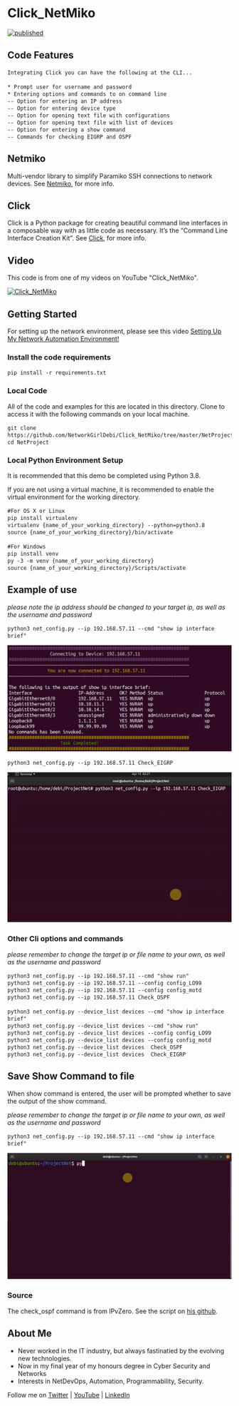 # Click_NetMiko 
[![published](https://static.production.devnetcloud.com/codeexchange/assets/images/devnet-published.svg)](https://developer.cisco.com/codeexchange/github/repo/NetworkGirlDebi/Netmiko)

## Code Features
```
Integrating Click you can have the following at the CLI...

* Prompt user for username and password
* Entering options and commands to on command line
-- Option for entering an IP address
-- Option for entering device type
-- Option for opening text file with configurations
-- Option for opening text file with list of devices
-- Option for entering a show command
-- Commands for checking EIGRP and OSPF
```

## Netmiko
Multi-vendor library to simplify Paramiko SSH connections to network devices. See [Netmiko](https://github.com/ktbyers/netmiko), for more info.

## Click
Click is a Python package for creating beautiful command line interfaces in a composable way with as little code as necessary. It’s the “Command Line Interface Creation Kit”. See [Click](https://click.palletsprojects.com/en/7.x/), for more info.

## Video
This code is from one of my videos on YouTube "Click_NetMiko".

[![Click_NetMiko](http://img.youtube.com/vi/FlP2eJ8FqoE/0.jpg)](http://www.youtube.com/watch?v=FlP2eJ8FqoE "Click_NetMiko")


## Getting Started
For setting up the network environment, please see this video [Setting Up My Network Automation Environment!](https://youtu.be/3ZrkQK3aEIE)

### Install the code requirements
```
pip install -r requirements.txt
```
### Local Code
All of the code and examples for this are located in this directory. 
Clone to access it with the following commands on your local machine.
```
git clone https://github.com/NetworkGirlDebi/Click_NetMiko/tree/master/NetProject.git
cd NetProject
```

### Local Python Environment Setup
It is recommended that this demo be completed using Python 3.8.

If you are not using a virtual machine, it is recommended to enable the virtual environment for the working directory.
```
#For OS X or Linux
pip install virtualenv
virtualenv {name_of_your_working_directory} --python=python3.8
source {name_of_your_working_directory}/bin/activate

#For Windows
pip install venv
py -3 -m venv {name_of_your_working_directory}
source {name_of_your_working_directory}/Scripts/activate
```

## Example of use
_please note the ip address should be changed to your target ip, as well as the username and password_
```
python3 net_config.py --ip 192.168.57.11 --cmd "show ip interface brief"
```
![Capture1](./NetProject/Capture1.JPG)

```
python3 net_config.py --ip 192.168.57.11 Check_EIGRP
```
![CheckEIGRP](./NetProject/CheckEIGRP.gif)

### Other Cli options and commands
_please remember to change the target ip or file name to your own, as well as the username and password_
```
python3 net_config.py --ip 192.168.57.11 --cmd "show run"
python3 net_config.py --ip 192.168.57.11 --config config_LO99
python3 net_config.py --ip 192.168.57.11 --config config_motd
python3 net_config.py --ip 192.168.57.11 Check_OSPF

python3 net_config.py --device_list devices --cmd "show ip interface brief"
python3 net_config.py --device_list devices --cmd "show run"
python3 net_config.py --device_list devices --config config_LO99
python3 net_config.py --device_list devices --config config_motd
python3 net_config.py --device_list devices  Check_OSPF
python3 net_config.py --device_list devices  Check_EIGRP
```
## Save Show Command to file
When show command is entered, the user will be prompted whether to save the output of the show command.

_please remember to change the target ip or file name to your own, as well as the username and password_
```
python3 net_config.py --ip 192.168.57.11 --cmd "show ip interface brief"
```
![SaveFile](./NetProject/ProjectNet_savefile.gif)

### Source
The check_ospf command is from IPvZero. See the script on [his github](https://github.com/IPvZero/IPvZero/tree/master/Netmiko-video).

## About Me

* Never worked in the IT industry, but always fastinatied by the evolving new technologies.
* Now in my final year of my honours degree in Cyber Security and Networks
* Interests in NetDevOps, Automation, Programmability, Security.

Follow me on [Twitter](https://twitter.com/Debi_ASY) | [YouTube](https://www.youtube.com/channel/UC0xrmfrXnxrw8ClTsa32LcQ) | [LinkedIn](https://www.linkedin.com/in/dasy225/)

